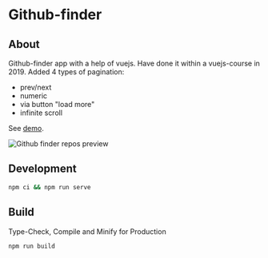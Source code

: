 # Github-finder

## About
Github-finder app with a help of vuejs.
Have done it within a vuejs-course in 2019.
Added 4 types of pagination: 
- prev/next
- numeric
- via button "load more"
- infinite scroll

See [demo](https://FedorTregubov.github.io/github-finder).

![Github finder repos preview](https://repository-images.githubusercontent.com/293146166/0b4b3100-efce-11ea-8bdf-d5d2ef538b7b)

## Development
```sh
npm ci && npm run serve
```

## Build
Type-Check, Compile and Minify for Production

```sh
npm run build
```

